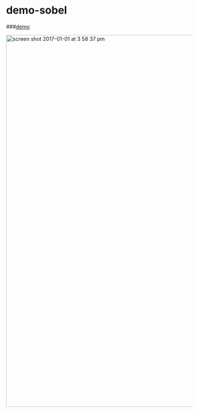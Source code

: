 # demo-sobel

###[demo](https://ramshackle-jamathon.github.io/demo-sobel/)


<img width="1007" alt="screen shot 2017-01-01 at 3 58 37 pm" src="https://cloud.githubusercontent.com/assets/5943242/21583195/7d5e6e3c-d043-11e6-9d43-3b6720968936.png">
